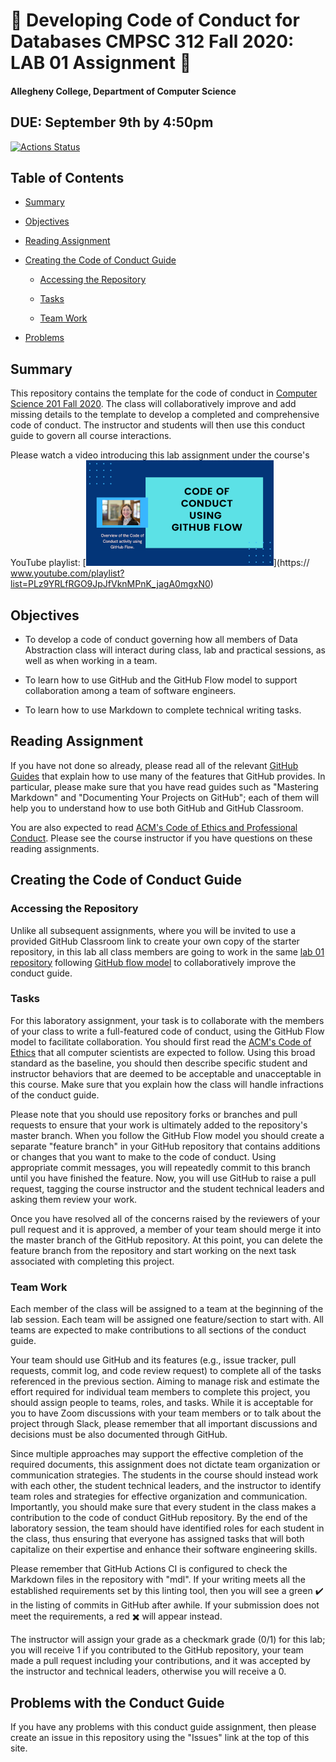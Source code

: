 # :crocodile: Developing Code of Conduct for Databases CMPSC 312 Fall 2020: LAB 01 Assignment :crocodile:

#### Allegheny College, Department of Computer Science

## DUE: September 9th by 4:50pm

[![Actions Status](https://github.com/allegheny-computer-science-201-f2020/lab01-cs201f2020/workflows/linting/badge.svg)](https://github.com/allegheny-computer-science-201-f2020/lab01-cs201f2020/actions)

## Table of Contents

* [Summary](#summary)

* [Objectives](#objectives)

* [Reading Assignment](#reading-assignment)

* [Creating the Code of Conduct Guide](#creating-the-code-of-conduct-guide)

  + [Accessing the Repository](#accessing-the-repository)

  + [Tasks](#tasks)

  + [Team Work](#team-work)

* [Problems](problems-with-the-conduct-guide)

## Summary

This repository contains the template for the code of conduct in [Computer Science 201 Fall 2020](https://cs.allegheny.edu/sites/jjumadinova/teaching/201). The class will collaboratively improve and add missing details to the template to develop a completed and comprehensive code of conduct. The instructor and students will then use this conduct guide to govern all course interactions.

Please watch a video introducing this lab assignment under the course's YouTube playlist: [![Code Of Conduct Assignment Introduction](CodeOfConduct_YouTubeThumbnail_small.png)](https:// www.youtube.com/playlist?list=PLz9YRLfRGO9JpJfVknMPnK_jagA0mgxN0)

## Objectives

* To develop a code of conduct governing how all members of Data Abstraction class will interact during class, lab and practical sessions, as well as when working in a team.

* To learn how to use GitHub and the GitHub Flow model to support collaboration among a team of software engineers.

* To learn how to use Markdown to complete technical writing tasks.

## Reading Assignment

If you have not done so already, please read all of the relevant [GitHub Guides](https://guides.github.com/) that explain how to use many of the features that GitHub provides. In particular,  please  make  sure  that  you  have  read guides  such  as  "Mastering  Markdown" and "Documenting Your Projects on GitHub"; each of them will help you to understand how to use both GitHub and GitHub Classroom.

You are also expected to read [ACM's Code of Ethics and Professional Conduct](https://www.acm.org/code-of-ethics). Please see the course instructor if you have questions on these reading assignments.

## Creating the Code of Conduct Guide

### Accessing the Repository

Unlike all subsequent assignments, where you will be invited to use a provided GitHub Classroom link to create your own copy of the starter repository, in this lab all class members are going to work in the same [lab 01 repository](https://github.com/allegheny-computer-science-101-f2020/lab01-cs101f2020) following
[GitHub flow model](https://help.github.com/articles/github-flow/) to collaboratively improve the conduct guide.

### Tasks

For this laboratory assignment,  your  task  is  to  collaborate   with  the members  of  your  class  to  write  a  full-featured code of conduct, using the GitHub Flow model to facilitate collaboration. You should first read the [ACM's Code of Ethics](https://www.acm.org/code-of-ethics) that all computer scientists are expected to follow. Using this broad standard as the baseline, you should then describe specific student and instructor behaviors that are deemed to be acceptable and unacceptable in this course. Make sure that you explain how the class will handle infractions of the conduct guide.

Please note that you should use repository forks or branches and pull requests to ensure that your  work  is  ultimately  added  to  the  repository's  master branch.   When  you  follow  the  GitHub Flow model you should create a separate "feature branch" in your GitHub repository that contains additions or changes
that you want to make to the code of conduct.  Using appropriate commit messages, you will repeatedly commit to this branch until you have finished the feature.  Now, you will  use  GitHub  to  raise  a  pull  request,  tagging  the  course  instructor and  the  student  technical leaders and asking them review your work.

Once you have resolved all of the concerns raised by the reviewers of your pull request and it is approved, a  member  of  your  team  should  merge  it  into the  master  branch  of  the  GitHub  repository. At this point,  you can delete the feature branch from the repository and start working on the next task associated with completing this project.

### Team Work

Each member of the class will be assigned to a team at the beginning of the lab session. Each team will be assigned one feature/section to start with. All teams are expected to make contributions to all sections of the conduct guide.

Your team should use GitHub and its features (e.g., issue tracker, pull requests, commit log, and code review request) to complete all of the tasks referenced in the previous section.  Aiming to manage risk and estimate the effort required for individual team members to complete this project, you should assign people to teams, roles, and tasks.  While it is acceptable for you to have Zoom discussions with your team members or to talk about the project through Slack, please remember that all important discussions and decisions must be also documented through GitHub.

Since  multiple  approaches  may  support  the  effective  completion  of  the required documents, this assignment does not dictate team organization or communication strategies.  The students in the course should instead work with each other, the student technical leaders, and the instructor to identify team roles and strategies for effective organization and communication. Importantly, you should make sure that every student in the class makes a contribution to the code of conduct GitHub repository.  By the end of the laboratory session, the team should have identified roles for each student in the class, thus ensuring that everyone has assigned tasks that will both capitalize on their expertise and enhance their software engineering skills.

Please remember that GitHub Actions CI is configured to check the Markdown files in the repository with "mdl".  If your writing meets all the established requirements set by this linting tool, then you will see a green :heavy_check_mark: in the listing of commits in GitHub after awhile.  If your submission does not meet the requirements, a red :heavy_multiplication_x: will appear instead.  

The instructor will assign your grade as a checkmark grade (0/1) for this lab; you will receive 1 if you contributed to the GitHub repository, your team made a pull request including your contributions, and it was accepted by the instructor and technical leaders, otherwise you will receive a 0.

## Problems with the Conduct Guide

If you have any problems with this conduct guide assignment, then please create an issue in this repository using the "Issues" link at the top of this site.
